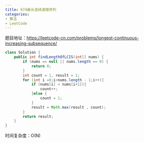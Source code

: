 ```yaml
---
title: 674最长连续递增序列
categories:
- 算法 
- LeetCode
---
```


题目地址：https://leetcode-cn.com/problems/longest-continuous-increasing-subsequence/

```java
class Solution {
    public int findLengthOfLCIS(int[] nums) {
        if (nums == null || nums.length == 0) {
            return 0;
        }
        int count = 1, result = 1;
        for (int i =0;i<nums.length - 1;i++){
            if (nums[i] < nums[i+1]){
                count++;
            }else {
                count = 1;
            }
            result = Math.max(result , count);
        }
        return result;
    }
}
```

时间复杂度：O(N)